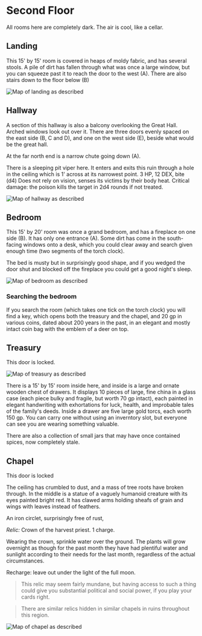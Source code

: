 # Second Floor
All rooms here are completely dark. The air is cool, like a cellar.  

## Landing 

This 15' by 15' room is covered in heaps of moldy fabric, and has several stools. A pile of dirt has fallen through what was once a large window, but you can squeeze past it to reach the door to the west (A). There are also stairs down to the floor below (B)

![Map of landing as described](../img/landing.png)

## Hallway

A section of this hallway is also a balcony overlooking the Great Hall. Arched windows look out over it. There are three doors evenly spaced on the east side (B, C and D), and one on the west side (E), beside what would be the great hall. 

At the far north end is a narrow chute going down (A). 

There is a sleeping pit viper here. It enters and exits this ruin through a hole in the ceiling which is 1' across at its narrowest point. 
3 HP, 12 DEX, bite (d4)
Does not rely on vision, senses its victims by their body heat.
Critical damage: the poison kills the target in 2d4 rounds if not treated.

![Map of hallway as described](../img/upper_hallway.png)

## Bedroom 

This 15' by 20' room was once a grand bedroom, and has a fireplace on one side (B). It has only one entrance (A). Some dirt has come in the south-facing windows onto a desk, which you could clear away and search given enough time (two segments of the torch clock).

The bed is musty but in surprisingly good shape, and if you wedged the door shut and blocked off the fireplace you could get a good night's sleep.

![Map of bedroom as described](../img/bedroom.png)


### Searching the bedroom
If you search the room (which takes one tick on the torch clock) you will find a key, which opens both the treasury and the chapel, and 20 gp in various coins, dated about 200 years in the past, in an elegant and mostly intact coin bag with the emblem of a deer on top.

## Treasury

This door is locked.

![Map of treasury as described](../img/treasury.png)


There is a 15' by 15' room inside here, and inside is a large and ornate wooden chest of drawers. It displays 10 pieces of large, fine china in a glass case (each piece bulky and fragile, but worth 70 gp intact), each painted in elegant handwriting with exhortations for luck, health, and improbable tales of the family's deeds. Inside a drawer are five large gold torcs, each worth 150 gp. You can carry one without using an inverntory slot, but everyone can see you are wearing something valuable.

There are also a collection of small jars that may have once contained spices, now completely stale.

## Chapel 

This door is locked

The ceiling has crumbled to dust, and a mass of tree roots have broken through. In the middle is a statue of a vaguely humanoid creature with its eyes painted bright red. It has clawed arms holding sheafs of grain and wings with leaves instead of feathers.

An iron circlet, surprisingly free of rust, 

*Relic:* Crown of the harvest priest. 1 charge.

Wearing the crown, sprinkle water over the ground. The plants will grow overnight as though for the past month they have had plentiful water and sunlight according to their needs for the last month, regardless of the actual circumstances. 

Recharge: leave out under the light of the full moon.

> This relic may seem fairly mundane, but having access to such a thing could give you substantial political and social power, if you play your cards right.

> There are similar relics hidden in similar chapels in ruins throughout this region. 

![Map of chapel as described](../img/chapel.png)

